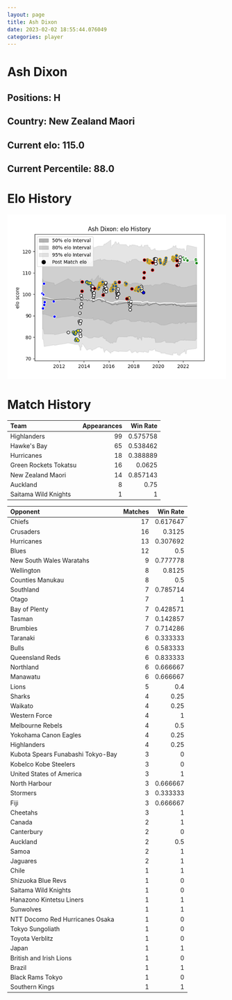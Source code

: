 ```yaml
---  
layout: page  
title: Ash Dixon  
date: 2023-02-02 18:55:44.076049  
categories: player  
---
```

# Ash Dixon

## Positions: H

## Country: New Zealand Maori

## Current elo: 115.0

## Current Percentile: 88.0

# Elo History


![elo history](history_AshDixon.png)
# Match History


| Team                  |   Appearances |   Win Rate |
|:----------------------|--------------:|-----------:|
| Highlanders           |            99 |   0.575758 |
| Hawke's Bay           |            65 |   0.538462 |
| Hurricanes            |            18 |   0.388889 |
| Green Rockets Tokatsu |            16 |   0.0625   |
| New Zealand Maori     |            14 |   0.857143 |
| Auckland              |             8 |   0.75     |
| Saitama Wild Knights  |             1 |   1        |

| Opponent                          |   Matches |   Win Rate |
|:----------------------------------|----------:|-----------:|
| Chiefs                            |        17 |   0.617647 |
| Crusaders                         |        16 |   0.3125   |
| Hurricanes                        |        13 |   0.307692 |
| Blues                             |        12 |   0.5      |
| New South Wales Waratahs          |         9 |   0.777778 |
| Wellington                        |         8 |   0.8125   |
| Counties Manukau                  |         8 |   0.5      |
| Southland                         |         7 |   0.785714 |
| Otago                             |         7 |   1        |
| Bay of Plenty                     |         7 |   0.428571 |
| Tasman                            |         7 |   0.142857 |
| Brumbies                          |         7 |   0.714286 |
| Taranaki                          |         6 |   0.333333 |
| Bulls                             |         6 |   0.583333 |
| Queensland Reds                   |         6 |   0.833333 |
| Northland                         |         6 |   0.666667 |
| Manawatu                          |         6 |   0.666667 |
| Lions                             |         5 |   0.4      |
| Sharks                            |         4 |   0.25     |
| Waikato                           |         4 |   0.25     |
| Western Force                     |         4 |   1        |
| Melbourne Rebels                  |         4 |   0.5      |
| Yokohama Canon Eagles             |         4 |   0.25     |
| Highlanders                       |         4 |   0.25     |
| Kubota Spears Funabashi Tokyo-Bay |         3 |   0        |
| Kobelco Kobe Steelers             |         3 |   0        |
| United States of America          |         3 |   1        |
| North Harbour                     |         3 |   0.666667 |
| Stormers                          |         3 |   0.333333 |
| Fiji                              |         3 |   0.666667 |
| Cheetahs                          |         3 |   1        |
| Canada                            |         2 |   1        |
| Canterbury                        |         2 |   0        |
| Auckland                          |         2 |   0.5      |
| Samoa                             |         2 |   1        |
| Jaguares                          |         2 |   1        |
| Chile                             |         1 |   1        |
| Shizuoka Blue Revs                |         1 |   0        |
| Saitama Wild Knights              |         1 |   0        |
| Hanazono Kintetsu Liners          |         1 |   1        |
| Sunwolves                         |         1 |   1        |
| NTT Docomo Red Hurricanes Osaka   |         1 |   0        |
| Tokyo Sungoliath                  |         1 |   0        |
| Toyota Verblitz                   |         1 |   0        |
| Japan                             |         1 |   1        |
| British and Irish Lions           |         1 |   0        |
| Brazil                            |         1 |   1        |
| Black Rams Tokyo                  |         1 |   0        |
| Southern Kings                    |         1 |   1        |